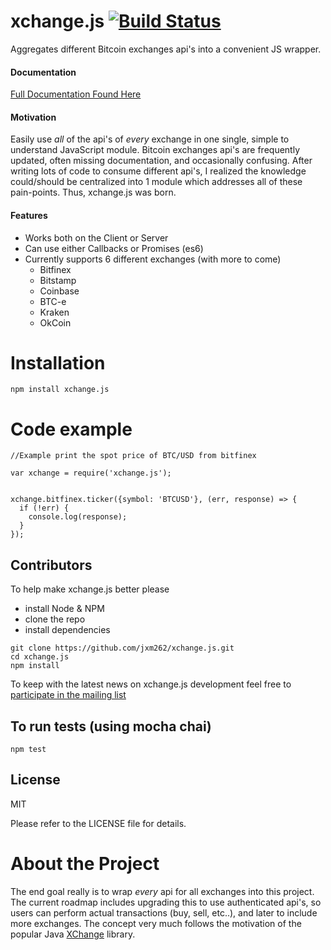 xchange.js  [![Build Status](https://travis-ci.org/jxm262/xchange.js.svg?branch=master)](https://travis-ci.org/jxm262/xchange.js)  
==========  

Aggregates different Bitcoin exchanges api's into a convenient JS wrapper.  


#### Documentation
[Full Documentation Found Here](https://jxm262.github.io/xchange.js/)


#### Motivation
Easily use _all_ of the api's of _every_ exchange in one single, simple to understand JavaScript module.  Bitcoin exchanges api's are frequently updated, often missing documentation, and occasionally confusing.  After writing lots of code to consume different api's, I realized the knowledge could/should be centralized into 1 module which addresses all of these pain-points.  Thus, xchange.js was born.  


#### Features
- Works both on the Client or Server
- Can use either Callbacks or Promises (es6)  
- Currently supports 6 different exchanges (with more to come)
   - Bitfinex
   - Bitstamp
   - Coinbase
   - BTC-e
   - Kraken
   - OkCoin
   

Installation
=======
```
npm install xchange.js
```

   
Code example
=======
```  
//Example print the spot price of BTC/USD from bitfinex  

var xchange = require('xchange.js');

  
xchange.bitfinex.ticker({symbol: 'BTCUSD'}, (err, response) => {
  if (!err) {
    console.log(response);
  }
});
```
  
  
## Contributors

To help make xchange.js better please

- install Node & NPM
- clone the repo
- install dependencies  


```
git clone https://github.com/jxm262/xchange.js.git
cd xchange.js
npm install
```
  
To keep with the latest news on xchange.js development feel free to [participate in the mailing list](https://groups.google.com/forum/#!forum/xchange)
  
## To run tests (using mocha chai)

```
npm test
```  
 
## License
MIT 

Please refer to the LICENSE file for details.
  
About the Project
=================
The end goal really is to wrap _every_ api for all exchanges into this project.  The current roadmap includes upgrading this to use authenticated api's, so users can perform actual transactions (buy, sell, etc..), and later to include more exchanges.  The concept very much follows the motivation of the popular Java [XChange](https://github.com/timmolter/XChange) library.
